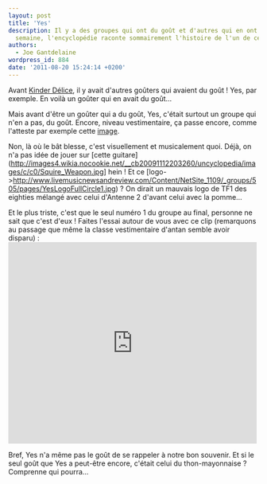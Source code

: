 ```yaml
---
layout: post
title: 'Yes'
description: Il y a des groupes qui ont du goût et d'autres qui en ont moins… Cette
  semaine, l'encyclopédie raconte sommairement l'histoire de l'un de ceux-là.
authors:
  - Joe Gantdelaine
wordpress_id: 884
date: '2011-08-20 15:24:14 +0200'
---
```

Avant [Kinder Délice](http://www.ina.fr/pub/alimentation-boisson/video/PUB555899084/kinder-delice-le-chateau.fr.html), il y avait d'autres goûters qui avaient du goût ! Yes, par exemple. En voilà un goûter qui en avait du goût…

Mais avant d'être un goûter qui a du goût, Yes, c'était surtout un groupe qui n'en a pas, du goût. Encore, niveau vestimentaire, ça passe encore, comme l'atteste par exemple cette [image](http://www.notrealnews.co.uk/wp-content/uploads/2011/05/yes-band1.jpg).

Non, là où le bât blesse, c'est visuellement et musicalement quoi. Déjà, on n'a pas idée de jouer sur [cette guitare](http://images4.wikia.nocookie.net/__cb20091112203260/uncyclopedia/images/c/c0/Squire_Weapon.jpg] hein ! Et ce [logo->http://www.livemusicnewsandreview.com/Content/NetSite_1109/_groups/505/pages/YesLogoFullCircle1.jpg) ? On dirait un mauvais logo de TF1 des eighties mélangé avec celui d'Antenne 2 d'avant celui avec la pomme…

Et le plus triste, c'est que le seul numéro 1 du groupe au final, personne ne sait que c'est d'eux ! Faites l'essai autour de vous avec ce clip (remarquons au passage que même la classe vestimentaire d'antan semble avoir disparu) : <iframe width="500" height="405" src="http://www.youtube.com/embed/LvHFtF1rdRo" frameborder="0" allowfullscreen></iframe>

Bref, Yes n'a même pas le goût de se rappeler à notre bon souvenir. Et si le seul goût que Yes a peut-être encore, c'était celui du thon-mayonnaise ? Comprenne qui pourra…
